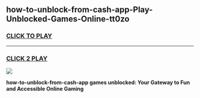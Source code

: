 
## how-to-unblock-from-cash-app-Play-Unblocked-Games-Online-tt0zo
<h3>
<a href="https://premium76.site?title=how-to-unblock-from-cash-app&ref=25A">CLICK TO PLAY</a></h3>
<hr>

<h3>
<a href="https://premium76.site?title=how-to-unblock-from-cash-app&ref=25A">CLICK 2 PLAY</a>
  
</h3>

<a href="https://premium76.site?title=how-to-unblock-from-cash-app&ref=25A"><img src="https://clearcache.store/games.png"></a>


**how-to-unblock-from-cash-app games unblocked: Your Gateway to Fun and Accessible Online Gaming**
